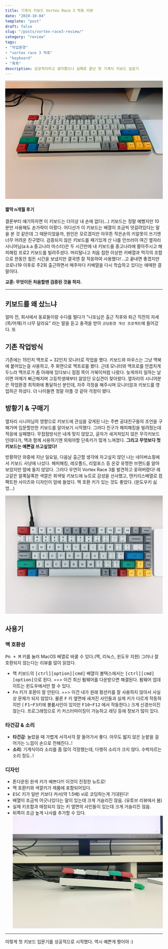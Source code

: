 ```yaml
---
title: 기계식 키보드 Vortex Race 3 적축 리뷰
date: "2019-10-04"
template: "post"
draft: false
slug: "/posts/vortex-race3-review/"
category: "review"
tags:
- "작업환경"
- "vortex race 3 적축"
- "keyboard"
- "흑흑"
description: 성공적이라고 생각했으나 실패로 끝난 첫 기계식 키보드 입문기
---
```

![](/media/vortex-race3-1.jpeg)
#### 짧막 n개월 후기
결론부터 얘기하자면 이 키보드는 더이상 내 손에 없다(...)
키보드는 정말 예뻤지만 10분만 사용해도 손가락이 아팠다. 어디선가 이 키보드는 배열이 조금씩 엇갈려있다는 말을 본 것 같은데 그 때문이었을까, 원인은 모르겠지만 아무튼 작은손의 키알못이 쓰기엔 너무 어려운 친구였다. 검증되지 않은 키보드를 패기있게 산 나를 안쓰러이 여긴 옆자리 시니어님(a.k.a 중고나라 마스터)은 두 시간만에 내 키보드를 중고나라에 팔아주시고 해피해킹 프로2 키보드를 빌려주셨다. 머리털나고 처음 접한 이상한 키배열과 먹각의 조합으로 한동안 힘든 시간을 보냈지만 결국엔 잘 적응하여 사용했다! ..고 끝내면 좋겠지만 코로나19 이후로 주2회 출근하면서 매주마다 키배열을 다시 학습하고 있다는 애매한 결말이다.

**교훈: 무엇이든 처음할땐 검증된 것을 하자.**

---------

## 키보드를 왜 샀느냐
얼마 전, 회사에서 동료들이랑 수다를 떨다가 "니또님은 출근 직후와 퇴근 직전의 자세(목/어깨)가 너무 달라요" 라는 말을 듣고 충격을 받아 `코딩환경 개선 프로젝트`에 들어갔다. 
또
## 기존 작업방식
기존에는 15인치 맥프로 + 32인치 모니터로 작업을 했다. 키보드와 마우스는 그냥 맥북에 붙어있는걸 사용하고, 주 화면으로 맥프로를 봤다. 근데 모니터와 맥프로를 안겹치게 두느라 맥프로가 좀 아래에 있다보니 점점 목이 거북이처럼 나왔다. 늦게까지 일하는 날이면 어깨가 뻐근해지며 고등학생때부터 앓았던 오십견이 찾아왔다. 옆자리의 시니어분은 작업환경 최적화에 통달하신 분인데, 자주 걱정을 해주시며 모니터암과 키보드를 영업하곤 하셨다. 더 나이들면 정말 아플 것 같아 걱정이 됐다.

## 방황기 & 구매기
옆자리 시니어님의 영향으로 키보드에 관심을 갖게된 나는 주변 공대친구들의 조언을 구해가며 입문할만한 키보드를 알아보기 시작했다. 그러다 친구가 해피해킹을 빌려줬는데 적응에 실패했다. 무접점방식은 내게 맞지 않았고, 글자가 새겨져있지 않은 무각키보드인데다가, 맥과 함께 사용하기엔 외워야할 단축키가 많게 느껴졌다. **그리고 무엇보다 첫 키보드는 예쁜걸 쓰고싶었다!**

방황하던 와중에 지난 일요일, 다음날 출근할 생각에 자고싶지 않던 나는 네이버쇼핑에서 키보드 사냥에 나섰다. 해피해킹, 레오폴드, 리얼포스 등 온갖 유명한 브랜드를 알아보았지만 맘에 들지 않았다. 그러다 우연히 Vortex Race 3를 발견하고 꽂혀버렸다! 레고같은 알록달록한 색깔은 회색빛 키보드에 뉴트로 감성을 선사했고, 텐키리스배열로 컴팩트한 사이즈와 디자인이 맘에 들었다. 맥 호환 키가 있는 것도 좋았다. (윈도우키 싫엉...)

![](/media/vortex-race3-2.jpeg)

## 사용기
### 맥 호환성
<kbd>Pn + M</kbd> 키를 눌러 MacOS 배열로 바꿀 수 있다.(맥, 리눅스, 윈도우 지원) 그러나 잘 호환되지 않는다는 리뷰를 많이 읽었다.
- 맥 키보드의 <kbd>[ctrl][option][cmd]</kbd> 배열이 볼텍스에서는 <kbd>[ctrl][cmd][option]</kbd>으로 된다. ==> 이건 최신 펌웨어를 다운받으면 해결된다. 펌웨어 업데이트는 윈도우에서만 할 수 있다. 
- <kbd>Fn</kbd> 키가 호환이 잘 안된다. ==> 이건 내가 원래 펑션키를 잘 사용하지 않아서 사실상 문제가 되지 않았다. 물론 <kbd>F</kbd> 키 옆면에 새겨진 사인들과 실제 키가 다르게 작동하지만 ( <kbd>F1~F3</kbd>키에 볼륨사인이 있지만 <kbd>F10~F12</kbd> 에서 작동한다.) 크게 신경쓰이진 않는다. 프로그래밍으로 키 커스터마이징이 가능하고 레딧 등에 정보가 많이 있다.

### 타건감 & 소리
- **타건감**: 눌렀을 때 가볍게 서걱서걱 잘 들어가서 좋다. 아무도 밟지 않은 눈밭을 걸어가는 느낌이 손으로 전해진다..! 
- **소리**: 기계식이라 소리를 좀 많이 걱정했는데, 다행히 소리가 크지 않다. 수박자르는 소리 정도..!

### 디자인
- 톤다운된 원색 키가 예쁘다!!! 이것이 진정한 뉴트로!
- 맥 호환키와 색깔키가 제품에 포함되어있다.
- <kbd>ESC</kbd> 키가 일반 키보다 커서(약 1.5배) vi로 코딩하는게 기대된다!
- 배열이 조금씩 어긋나있다는 말이 있는데 크게 거슬리진 않음. (유튜브 리뷰에서 봄)
- 실제 키조합과 매칭되지 않는 키 옆면의 사인들이 있는데 크게 거슬리진 않음.
- 뒤쪽이 조금 높게 나사를 추가할 수 있다. 
![](/media/vortex-race3-side.jpeg)


---

이렇게 첫 키보드 입문기를 성공적으로 시작했다. 역시 예쁜게 짱이야 :)
